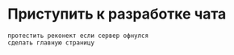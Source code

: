 # Приступить к разработке чата
    протестить реконект если сервер офнулся
	сделать главную страницу